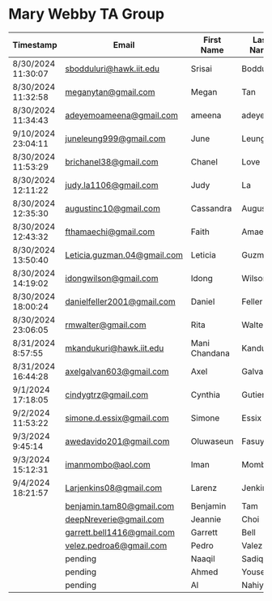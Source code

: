 # Mary Webby TA Group
| Timestamp          | Email                        | First Name      | Last Name    |
| ------------------ | ---------------------------- | --------------- | ------------ |
| 8/30/2024 11:30:07 | sbodduluri@hawk.iit.edu      | Srisai          |	Bodduluri    |    
| 8/30/2024 11:32:58 | meganytan@gmail.com          | Megan 	      | Tan          |
| 8/30/2024 11:34:43 | adeyemoameena@gmail.com      | ameena	      | adeyemo      |
| 9/10/2024 23:04:11 | juneleung999@gmail.com       | June            | Leung        |
| 8/30/2024 11:53:29 | brichanel38@gmail.com        | Chanel          |	Love         |
| 8/30/2024 12:11:22 | judy.la1106@gmail.com        | Judy            |	La           |  
| 8/30/2024 12:35:30 | augustinc10@gmail.com        | Cassandra	      | Augustin     |
| 8/30/2024 12:43:32 | fthamaechi@gmail.com         | Faith           |	Amaechi      |
| 8/30/2024 13:50:40 | Leticia.guzman.04@gmail.com  | Leticia         |	Guzman       |
| 8/30/2024 14:19:02 | idongwilson@gmail.com        | Idong           |	Wilson       |
| 8/30/2024 18:00:24 | danielfeller2001@gmail.com   | Daniel          |	Feller       |
| 8/30/2024 23:06:05 | rmwalter@gmail.com           | Rita            |	Walter       | 
| 8/31/2024 8:57:55  | mkandukuri@hawk.iit.edu      | Mani Chandana   |	Kandukuri    |
| 8/31/2024 16:44:28 | axelgalvan603@gmail.com      | Axel            |	Galvan       |
| 9/1/2024 17:18:05  | cindygtrz@gmail.com          | Cynthia         |	Gutierrez    |
| 9/2/2024 11:53:22  | simone.d.essix@gmail.com     | Simone	      | Essix        |
| 9/3/2024 9:45:14   | awedavido201@gmail.com       | Oluwaseun       |	Fasuyi       |
| 9/3/2024 15:12:31  | imanmombo@aol.com            | Iman	          | Mombo        |
| 9/4/2024 18:21:57  | Larjenkins08@gmail.com       | Larenz          |	Jenkins      |
|                    | benjamin.tam80@gmail.com     | Benjamin        |	Tam          |
|                    | deepNreverie@gmail.com       | Jeannie	      | Choi         |
|                    | garrett.bell1416@gmail.com   | Garrett 	      | Bell         |
|                    | velez.pedroa6@gmail.com      | Pedro	          | Valez        |
|                    | pending                      | Naaqil 	      | Sadiq        |
|                    | pending                      | Ahmed           | Yousef       |
|                    | pending                      | Al              | Nahiyan      | 